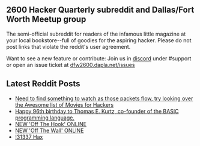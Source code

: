 ## 2600 Hacker Quarterly subreddit and Dallas/Fort Worth Meetup group
The semi-official subreddit for readers of the infamous little magazine at your local bookstore--full of goodies for the aspiring hacker. Please do not post links that violate the reddit's user agreement.

Want to see a new feature or contribute: 
Join us in [discord](https://dfw2600.dapla.net/chat) under #support or open an issue ticket at [dfw2600.dapla.net/issues](https://dfw2600.dapla.net/issues)

## Latest Reddit Posts
<!-- BLOG-POST-LIST:START -->
- [Need to find something to watch as those packets flow, try looking over the Awesome list of Movies for Hackers](https://www.reddit.com/r/2600/comments/1ayfy9s/need_to_find_something_to_watch_as_those_packets/)
- [Happy 96th birthday to Thomas E. Kurtz, co-founder of the BASIC programming language.](https://www.reddit.com/r/2600/comments/1axkbpe/happy_96th_birthday_to_thomas_e_kurtz_cofounder/)
- [NEW 'Off The Hook' ONLINE](https://2600.com/hook/21-02-2024)
- [NEW 'Off The Wall' ONLINE](https://2600.com/wall/20-02-2024)
- [!31337 Hax](https://www.reddit.com/r/2600/comments/1avvuag/31337_hax/)
<!-- BLOG-POST-LIST:END -->
